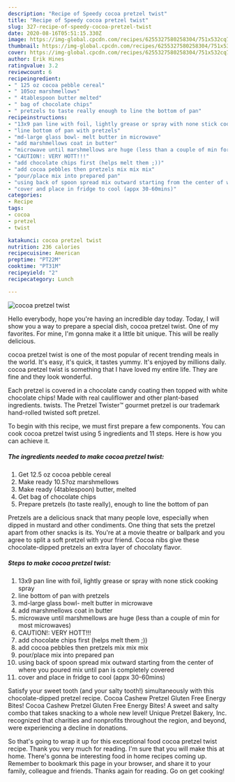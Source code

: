 ```yaml
---
description: "Recipe of Speedy cocoa pretzel twist"
title: "Recipe of Speedy cocoa pretzel twist"
slug: 327-recipe-of-speedy-cocoa-pretzel-twist
date: 2020-08-16T05:51:15.330Z
image: https://img-global.cpcdn.com/recipes/6255327580258304/751x532cq70/cocoa-pretzel-twist-recipe-main-photo.jpg
thumbnail: https://img-global.cpcdn.com/recipes/6255327580258304/751x532cq70/cocoa-pretzel-twist-recipe-main-photo.jpg
cover: https://img-global.cpcdn.com/recipes/6255327580258304/751x532cq70/cocoa-pretzel-twist-recipe-main-photo.jpg
author: Erik Hines
ratingvalue: 3.2
reviewcount: 6
recipeingredient:
- " 125 oz cocoa pebble cereal"
- " 105oz marshmellows"
- " 4tablespoon butter melted"
- " bag of chocolate chips"
- " pretzels to taste really enough to line the bottom of pan"
recipeinstructions:
- "13x9 pan line with foil, lightly grease or spray with none stick cooking spray"
- "line bottom of pan with pretzels"
- "md-large glass bowl- melt butter in microwave"
- "add marshmellows coat in butter"
- "microwave until marshmellows are huge (less than a couple of min for most microwaves)"
- "CAUTION!: VERY HOTT!!!"
- "add chocolate chips first (helps melt them ;))"
- "add cocoa pebbles then pretzels mix mix mix"
- "pour/place mix into prepared pan"
- "using back of spoon spread mix outward starting from the center of where you poured mix until pan is completely covered"
- "cover and place in fridge to cool (appx 30-60mins)"
categories:
- Recipe
tags:
- cocoa
- pretzel
- twist

katakunci: cocoa pretzel twist 
nutrition: 236 calories
recipecuisine: American
preptime: "PT22M"
cooktime: "PT31M"
recipeyield: "2"
recipecategory: Lunch

---
```



![cocoa pretzel twist](https://img-global.cpcdn.com/recipes/6255327580258304/751x532cq70/cocoa-pretzel-twist-recipe-main-photo.jpg)

Hello everybody, hope you're having an incredible day today. Today, I will show you a way to prepare a special dish, cocoa pretzel twist. One of my favorites. For mine, I'm gonna make it a little bit unique. This will be really delicious.

cocoa pretzel twist is one of the most popular of recent trending meals in the world. It's easy, it's quick, it tastes yummy. It's enjoyed by millions daily. cocoa pretzel twist is something that I have loved my entire life. They are fine and they look wonderful.

Each pretzel is covered in a chocolate candy coating then topped with white chocolate chips! Made with real cauliflower and other plant-based ingredients. twists. The Pretzel Twister™ gourmet pretzel is our trademark hand-rolled twisted soft pretzel.


To begin with this recipe, we must first prepare a few components. You can cook cocoa pretzel twist using 5 ingredients and 11 steps. Here is how you can achieve it.

<!--inarticleads1-->

##### The ingredients needed to make cocoa pretzel twist:

1. Get  12.5 oz cocoa pebble cereal
1. Make ready  10.5?oz marshmellows
1. Make ready  (4tablespoon) butter, melted
1. Get  bag of chocolate chips
1. Prepare  pretzels (to taste really), enough to line the bottom of pan


Pretzels are a delicious snack that many people love, especially when dipped in mustard and other condiments. One thing that sets the pretzel apart from other snacks is its. You&#39;re at a movie theatre or ballpark and you agree to split a soft pretzel with your friend. Cocoa nibs give these chocolate-dipped pretzels an extra layer of chocolaty flavor. 

<!--inarticleads2-->

##### Steps to make cocoa pretzel twist:

1. 13x9 pan line with foil, lightly grease or spray with none stick cooking spray
1. line bottom of pan with pretzels
1. md-large glass bowl- melt butter in microwave
1. add marshmellows coat in butter
1. microwave until marshmellows are huge (less than a couple of min for most microwaves)
1. CAUTION!: VERY HOTT!!!
1. add chocolate chips first (helps melt them ;))
1. add cocoa pebbles then pretzels mix mix mix
1. pour/place mix into prepared pan
1. using back of spoon spread mix outward starting from the center of where you poured mix until pan is completely covered
1. cover and place in fridge to cool (appx 30-60mins)


Satisfy your sweet tooth (and your salty tooth!) simultaneously with this chocolate-dipped pretzel recipe. Cocoa Cashew Pretzel Gluten Free Energy Bites! Cocoa Cashew Pretzel Gluten Free Energy Bites! A sweet and salty combo that takes snacking to a whole new level! Unique Pretzel Bakery, Inc. recognized that charities and nonprofits throughout the region, and beyond, were experiencing a decline in donations. 

So that's going to wrap it up for this exceptional food cocoa pretzel twist recipe. Thank you very much for reading. I'm sure that you will make this at home. There's gonna be interesting food in home recipes coming up. Remember to bookmark this page in your browser, and share it to your family, colleague and friends. Thanks again for reading. Go on get cooking!
